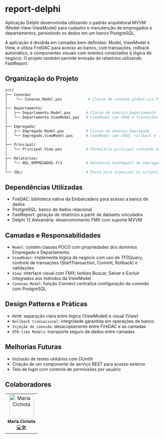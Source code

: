 # report-delphi
Aplicação Delphi desenvolvida utilizando o padrão arquitetural MVVM (Model-View-ViewModel) para cadastro e manutenção de empregados e departamentos, persistindo os dados em um banco PostgreSQL.

A aplicação é dividida em camadas bem definidas: Model, ViewModel e View, e utiliza FireDAC para acesso ao banco, com transações, rollback automático, e componentes visuais com eventos conectados à lógica de negócio. O projeto também permite emissão de relatórios utilizando FastReport.

## Organização do Projeto

```bash
src/
├── Conexão/
|    └── Conexao.Model.pas            # Classe de conexão global via FireDAC e PostgreSQL
│
├── Departamento/
│   ├── Departamento.Model.pas       # Classe de domínio Departamento
│   └── Departamento.ViewModel.pas   # ViewModel com CRUD e transações
│
├── Empregado/
│   ├── Empregado.Model.pas          # Classe de domínio Empregado
│   └── Empregado.ViewModel.pas      # ViewModel com CRUD, rollback e transações
│
├── Principal/
│   └── Principal.View.pas           # Formulário principal contendo as telas de cadastro e botão para geração do relatório
│
├── Relatorios/
│   └── REL_EMPREGADOS.fr3           # Relatório FastReport de empregados por departamento
│
└── SQL/                             # Pasta para organizar os scripts SQL + BKP
```

## Dependências Utilizadas
* FireDAC: biblioteca nativa da Embarcadero para acesso a banco de dados
* PostgreSQL: banco de dados relacional
* FastReport: geração de relatórios a partir de datasets vinculados
* Delphi 12 Alexandria: desenvolvimento FMX com suporte MVVM

## Camadas e Responsabilidades
* `Model`: contém classes POCO com propriedades dos domínios Empregado e Departamento
* `ViewModel`: implementa lógica de negócio com uso de TFDQuery, controle de transações (StartTransaction, Commit, Rollback) e validações
* `View`: interface visual com FMX; botões Buscar, Salvar e Excluir integrados aos métodos da ViewModel
* `Conexao.Model`: função Connect centraliza configuração da conexão com PostgreSQL

## Design Patterns e Práticas
* `MVVM`: separação clara entre lógica (ViewModel) e visual (View)
* `Rollback transacional`: integridade garantida em operações de banco
* `Injeção de conexão`: desacoplamento entre FireDAC e as camadas
* `DTO-like Models`: transporte seguro de dados entre camadas

## Melhorias Futuras 
* Inclusão de testes unitários com DUnitX
* Criação de um componente de serviço REST para acesso externo
* Tela de login com controle de permissões por usuário

## Colaboradores  
<table>
  <tr>
    <td align="center"><a href="https://github.com/mariaacichota"><img src="https://avatars.githubusercontent.com/mariaacichota" width="80px;" alt="Maria Cichota"/><br /><sub><b>Maria Cichota</b></sub></a><br /><a href="#" title="Code">💻🛠️</a></td>
  </tr>
</table>
